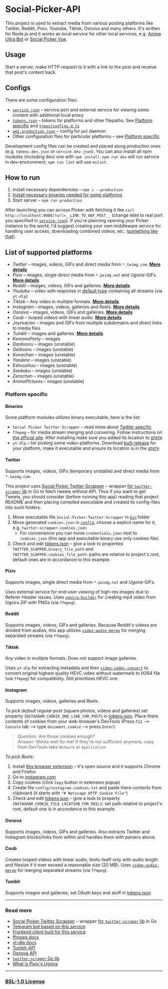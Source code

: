 # Social-Picker-API

This project is used to extract media from various posting platforms like Twitter, Reddit, Pixiv, Youtube, Tiktok, Osnova and many others. It's written for Node.js and it works as local service for other local services, e.g. [Anime Ultra Bot](https://github.com/serguun42/Anime-Ultra-Bot) or [Social Picker Vue](https://github.com/serguun42/Social-Picker-Vue).

## Usage

Start a server, make HTTP-request to it with a link to the post and receive that post's content back.

## Configs

There are some configuration files:

- [`service.json`](./config/service.json) – service port and external service for viewing some content with additional local proxy
- [`tokens.json`](./config/tokens.json) – tokens for platforms and other filepaths. See [Platform specific](#Platform-specific) and [`types/configs.d.ts`](./types/configs.d.ts)
- [`pm2.production.json`](./config/pm2.production.json) – config for `pm2` daemon
- Other configuration files for particular platforms – see [Platform specific](#Platform-specific)

Development config files can be created and placed along production ones (e.g. `tokens.dev.json` or `service.dev.json`). You can also install all npm modules (including dev) one with `npm install`. `npm run dev` will run service in dev-environment, `npm run lint` will use `eslint`.

## How to run

1. Install necessary dependencies – `npm i --production`
2. [Install necessary binaries needed for some platforms](#binaries)
3. Start server – `npm run production`

After launching you can access Picker with fetching it like `curl http://localhost:8080/?url=__LINK_TO_ANY_POST__` (change `8080` to real port you specified in [`service.json`](./config/service.json)). If you're planning opening your Picker instance to the world, I'd suggest creating your own middleware service for handling user access, downloading combined videos, etc. ([something like that](https://social.serguun42.ru/docs/redoc.html)).

## List of supported platforms

- _Twitter_ – images, videos, GIFs and direct media from `*.twimg.com`. [**More details**](#twitter)
- _Pixiv_ – images, single direct media from `*.pximg.net` and _Ugoira_-GIFs. [**More details**](#pixiv)
- _Reddit_ – images, videos, GIFs and galleries. [**More details**](#reddit)
- _Youtube_ – video with response in [default type](./types/social-post.d.ts) containing all streams (via `yt-dlp`)
- _Tiktok_ – Any video in multiple formats. [**More details**](#tiktok)
- _Instagram_ – images, videos, galleries and Reels. [**More details**](#instagram)
- _Osnova_ – images, videos, GIFs and galleries. [**More details**](#osnova)
- _Coub_ – looped videos with linear audio. [**More details**](#coub)
- _Joyreactor_ – images and GIFs from multiple subdomains and direct links to media files
- _Tumblr_ – images and galleries. [**More details**](#tumblr)
- _KemonoParty_ – images
- _Danbooru_ – images (unstable)
- _Gelbooru_ – images (unstable)
- _Konachan_ – images (unstable)
- _Yandere_ – images (unstable)
- _Eshuushuu_ – images (unstable)
- _Sankaku_ – images (unstable)
- _Zerochan_ – images (unstable)
- _AnimePictures_ – images (unstable)

### Platform specific

#### Binaries

Some platform modules utilizes binary executable, here is the list:

- `Social Picker Twitter Scrapper` – read more about [Twitter specific](#twitter)
- `ffmpeg` – for media stream merging and convering. Follow instructions on [the official site](https://ffmpeg.org/download.html). After installing make sure you added its location to [`$PATH`](<https://en.wikipedia.org/wiki/PATH_(variable)>)
- `yt-dlp` – for picking some video-platforms. Download [built release](https://github.com/yt-dlp/yt-dlp/releases) for your platform, make it executable and ensure its location is in the [`$PATH`](<https://en.wikipedia.org/wiki/PATH_(variable)>)

#### Twitter

Supports images, videos, GIFs (temporary unstable) and direct media from `*.twimg.com`.

This project uses [Social Picker Twitter Scrapper](https://github.com/serguun42/Social-Picker-Twitter-Scrapper) – wrapper [for `twitter-scraper` lib](https://github.com/n0madic/twitter-scraper) in Go to fetch tweets without API. Thus if you want to get Tweets, you should consider (before running this app) reading that project README and then placing compiled executable and created its config-files into such folders:

1. Move executable file `Social-Picker-Twitter-Scrapper` in [`bin`](./bin/) folder
2. Move generated `cookies.json` in [`config`](./config/), choose a explicit name for it, e.g. `twitter-scrapper-cookies.json`
   - For convenience you can move `credentials.json` next to `cookies.json` (this app and executable binary use only cookies file).
3. Check and edit [tokens.json](./config/tokens.json) – give a look to properties `TWITTER_SCAPPER.binary_file_path` and `TWITTER_SCAPPER.cookies_file_path`: paths are relative to project's root, default ones are in accordance to this example.

#### Pixiv

Supports images, single direct media from `*.pximg.net` and _Ugoira_-GIFs.

Uses external service for end-user viewing of high-res images due to Referer Header issues. Uses [`ugoira-builder`](./util/ugoira-builder.js) for creating mp4 video from Ugoira ZIP with PNGs (via `ffmpeg`).

#### Reddit

Supports images, videos, GIFs and galleries. Because Reddit's videos are divided from audios, this app utilizes [`video-audio-merge`](./util/video-audio-merge.js) for merging separated streams (via `ffmpeg`).

#### Tiktok

Any video in multiple formats. Does not support image galleries.

Uses `yt-dlp` for extracting metadata and then [`video-codec-convert`](./util/video-codec-convert.js) to convert original highest quality HEVC video without watermark to H264 file (via `ffmpeg`) for compatibility. Still prioritizes HEVC one.

#### Instagram

Supports images, videos, galleries and Reels.

_To pick default regular post_ (square photos, videos and galleries) set property `INSTAGRAM_COOKIE_ONE_LINE_FOR_POSTS` in [tokens.json](./config/tokens.json). Place there contents of cookies from your web-browser's DevTools (Press `F12` —> `Console` tab —> type `document.cookie` —> press `Enter`).

> _Question_: Are those cookies enough?<br> _Answer_: Works well for me! If they're not sufficient anymore, copy from DevTools tabs `Network` or `Application`

_To pick Reels_:

1. Install [this browser extension](https://github.com/kairi003/Get-cookies.txt-LOCALLY) – it's open source and it supports Chrome and Firefox
2. Go to [instagram.com](https://instagram.com)
3. Copy cookies (click `Copy` button in extension popup)
4. Create file `config/instagram.cookies.txt` and paste there contents from clipboard (it starts with `"# Netscape HTTP Cookie File"`)
5. Check and edit [tokens.json](./config/tokens.json) – give a look to property `INSTAGRAM_COOKIE_FILE_LOCATION_FOR_REELS`: set path relative to project's root, default one is in accordance to this example.

#### Osnova

Supports images, videos, GIFs and galleries. Also extracts Twitter and Instagram blocks/links from within and handles them with parsers above.

#### Coub

Creates looped videos with linear audio, limits itself only with audio length and filesize if it ever exceed a reasonable size (20 MB). Uses [`video-audio-merge`](./util/video-audio-merge.js) for merging separated streams (via `ffmpeg`).

#### Tumblr

Supports images and galleries, set OAuth keys and stuff in [tokens.json](./config/tokens.json).

---

### Read more

- [Social Picker Twitter Scrapper](https://github.com/serguun42/Social-Picker-Twitter-Scrapper) – wrapper [for `twitter-scraper` lib](https://github.com/n0madic/twitter-scraper) in Go
- [Telegram bot based on this service](https://github.com/serguun42/Anime-Ultra-Bot)
- [Frontend client built for this service](https://github.com/serguun42/Social-Picker-Vue)
- [ffmpeg docs](https://ffmpeg.org/ffmpeg.html)
- [yt-dlp docs](https://github.com/yt-dlp/yt-dlp#readme)
- [Tumblr API](https://www.tumblr.com/docs/en/api/v2)
- [Osnova API](https://cmtt-ru.github.io/osnova-api/)
- [`twitter-scraper` Go lib](https://github.com/n0madic/twitter-scraper)
- [What is Pixiv's Ugoira](https://www.pixiv.help/hc/en-us/articles/235584628-What-are-Ugoira-)

---

### [BSL-1.0 License](./LICENSE)
